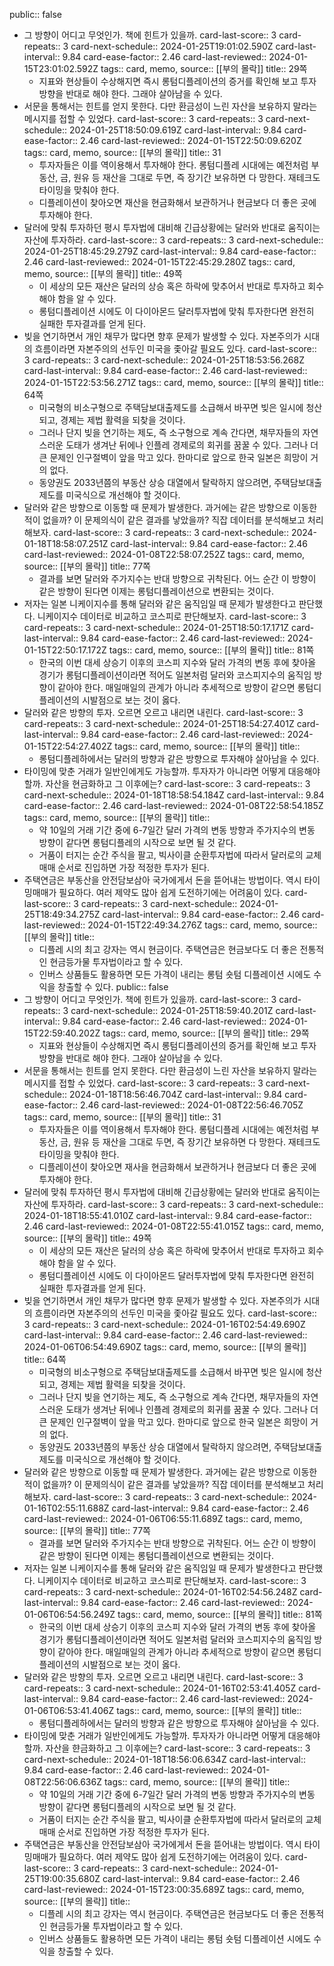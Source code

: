 public:: false

- 그 방향이 어디고 무엇인가. 책에 힌트가 있을까.
  card-last-score:: 3
  card-repeats:: 3
  card-next-schedule:: 2024-01-25T19:01:02.590Z
  card-last-interval:: 9.84
  card-ease-factor:: 2.46
  card-last-reviewed:: 2024-01-15T23:01:02.592Z
  tags:: card, memo,
  source:: [[부의 몰락]]
  title:: 29쪽
	- 지표와 현상들이 수상해지면 즉시 롱텀디플레이션의 증거를 확인해 보고 투자방향을 반대로 해야 한다. 그래야 살아남을 수 있다.
- 서문을 통해서는 힌트를 얻지 못한다. 다만 환금성이 느린 자산을 보유하지 말라는 메시지를 접할 수 있었다.
  card-last-score:: 3
  card-repeats:: 3
  card-next-schedule:: 2024-01-25T18:50:09.619Z
  card-last-interval:: 9.84
  card-ease-factor:: 2.46
  card-last-reviewed:: 2024-01-15T22:50:09.620Z
  tags:: card, memo,
  source:: [[부의 몰락]]
  title:: 31
	- 투자자들은 이를 역이용해서 투자해야 한다. 롱텀디플레 시대에는 예전처럼 부동산, 금, 원유 등 재산을 그대로 두면, 즉 장기간 보유하면 다 망한다. 재테크도 타이밍을 맞춰야 한다.
	- 디플레이션이 찾아오면 재산을 현금화해서 보관하거나 현금보다 더 좋은 곳에 투자해야 한다.
- 달러에 맞춰 투자하던 평시 투자법에 대비해 긴급상황에는 달러와 반대로 움직이는 자산에 투자하라.
  card-last-score:: 3
  card-repeats:: 3
  card-next-schedule:: 2024-01-25T18:45:29.279Z
  card-last-interval:: 9.84
  card-ease-factor:: 2.46
  card-last-reviewed:: 2024-01-15T22:45:29.280Z
  tags:: card, memo,
  source:: [[부의 몰락]]
  title:: 49쪽
	- 이 세상의 모든 재산은 달러의 상승 혹은 하락에 맞추어서 반대로 투자하고 회수해야 함을 알 수 있다.
	- 롱텀디플레이션 시에도 이 다이아몬드 달러투자법에 맞춰 투자한다면 완전히 실패한 투자결과를 얻게 된다.
- 빚을 연기하면서 개인 채무가 많다면 향후 문제가 발생할 수 있다. 자본주의가 시대의 흐름이라면 자본주의의 선두인 미국을 좇아갈 필요도 있다.
  card-last-score:: 3
  card-repeats:: 3
  card-next-schedule:: 2024-01-25T18:53:56.268Z
  card-last-interval:: 9.84
  card-ease-factor:: 2.46
  card-last-reviewed:: 2024-01-15T22:53:56.271Z
  tags:: card, memo,
  source:: [[부의 몰락]]
  title:: 64쪽
	- 미국형의 비소구형으로 주택담보대출제도를 소급해서 바꾸면 빚은 일시에 청산되고, 경제는 제법 활력을 되찾을 것이다.
	- 그러나 단지 빚을 연기하는 제도, 즉 소구형으로 계속 간다면, 채무자들의 자연스러운 도태가 생겨난 뒤에나 인플레 경제로의 회귀를 꿈꿀 수 있다. 그러나 더 큰 문제인 인구절벽이 앞을 막고 있다. 한마디로 앞으로 한국 일본은 희망이 거의 없다.
	- 동양권도 2033년쯤의 부동산 상승 대열에서 탈락하지 않으려면, 주택담보대출제도를 미국식으로 개선해야 할 것이다.
- 달러와 같은 방향으로 이동할 때 문제가 발생한다. 과거에는 같은 방향으로 이동한 적이 없을까? 이 문제의식이 같은 결과를 낳았을까? 직잡 데이터를 분석해보고 처리해보자.
  card-last-score:: 3
  card-repeats:: 3
  card-next-schedule:: 2024-01-18T18:58:07.251Z
  card-last-interval:: 9.84
  card-ease-factor:: 2.46
  card-last-reviewed:: 2024-01-08T22:58:07.252Z
  tags:: card, memo,
  source:: [[부의 몰락]]
  title:: 77쪽
	- 결과를 보면 달러와 주가지수는 반대 방향으로 귀착된다. 어느 순간 이 방향이 같은 방향이 된다면 이제는 롱텀디플레이션으로 변환되는 것이다.
- 저자는 일본 니케이지수를 통해 달러와 같은 움직임일 때 문제가 발생한다고 판단했다. 니케이지수 데이터로 비교하고 코스피로 판단해보자.
  card-last-score:: 3
  card-repeats:: 3
  card-next-schedule:: 2024-01-25T18:50:17.171Z
  card-last-interval:: 9.84
  card-ease-factor:: 2.46
  card-last-reviewed:: 2024-01-15T22:50:17.172Z
  tags:: card, memo,
  source:: [[부의 몰락]]
  title:: 81쪽
	- 한국의 이번 대세 상승기 이후의 코스피 지수와 달러 가격의 변동 후에 찾아올 경기가 롱텀디플레이션이라면 적어도 일본처럼 달러와 코스피지수의 움직임 방향이 같아야 한다. 매일매일의 관계가 아니라 추세적으로 방향이 같으면 롱텀디플레이션의 시발점으로 보는 것이 옳다.
- 달러와 같은 방향의 투자. 오르면 오르고 내리면 내린다.
  card-last-score:: 3
  card-repeats:: 3
  card-next-schedule:: 2024-01-25T18:54:27.401Z
  card-last-interval:: 9.84
  card-ease-factor:: 2.46
  card-last-reviewed:: 2024-01-15T22:54:27.402Z
  tags:: card, memo,
  source:: [[부의 몰락]]
  title::
	- 롱텀디플레하에서는 달러의 방향과 같은 방향으로 투자해야 살아남을 수 있다.
- 타이밍에 맞춘 거래가 일반인에게도 가능할까. 투자자가 아니라면 어떻게 대응해야 할까. 자산을 현금화하고 그 이후에는?
  card-last-score:: 3
  card-repeats:: 3
  card-next-schedule:: 2024-01-18T18:58:54.184Z
  card-last-interval:: 9.84
  card-ease-factor:: 2.46
  card-last-reviewed:: 2024-01-08T22:58:54.185Z
  tags:: card, memo,
  source:: [[부의 몰락]]
  title::
	- 약 10일의 거래 기간 중에 6-7일간 달러 가격의 변동 방향과 주가지수의 변동 방향이 같다면 롱텀디플레의 시작으로 보면 될 것 같다.
	- 거품이 터지는 순간 주식을 팔고, 빅사이클 순환투자법에 따라서 달러로의 교체매매 순서로 진입하면 가장 적정한 투자가 된다.
- 주택연금은 부동산을 안전담보삼아 국가에게서 돈을 뜯어내는 방법이다. 역시 타이밍매매가 필요하다. 여러 제약도 많아 쉽게 도전하기에는 어려움이 있다.
  card-last-score:: 3
  card-repeats:: 3
  card-next-schedule:: 2024-01-25T18:49:34.275Z
  card-last-interval:: 9.84
  card-ease-factor:: 2.46
  card-last-reviewed:: 2024-01-15T22:49:34.276Z
  tags:: card, memo,
  source:: [[부의 몰락]]
  title::
	- 디플레 시의 최고 강자는 역시 현금이다. 주택연금은 현금보다도 더 좋은 전통적인 현금등가물 투자법이라고 할 수 있다.
	- 인버스 상품들도 활용하면 모든 가격이 내리는 롱텀 숏텀 디플레이션 시에도 수익을 창출할 수 있다.
	  public:: false
- 그 방향이 어디고 무엇인가. 책에 힌트가 있을까.
  card-last-score:: 3
  card-repeats:: 3
  card-next-schedule:: 2024-01-25T18:59:40.201Z
  card-last-interval:: 9.84
  card-ease-factor:: 2.46
  card-last-reviewed:: 2024-01-15T22:59:40.202Z
  tags:: card, memo,
  source:: [[부의 몰락]]
  title:: 29쪽
	- 지표와 현상들이 수상해지면 즉시 롱텀디플레이션의 증거를 확인해 보고 투자방향을 반대로 해야 한다. 그래야 살아남을 수 있다.
- 서문을 통해서는 힌트를 얻지 못한다. 다만 환금성이 느린 자산을 보유하지 말라는 메시지를 접할 수 있었다.
  card-last-score:: 3
  card-repeats:: 3
  card-next-schedule:: 2024-01-18T18:56:46.704Z
  card-last-interval:: 9.84
  card-ease-factor:: 2.46
  card-last-reviewed:: 2024-01-08T22:56:46.705Z
  tags:: card, memo,
  source:: [[부의 몰락]]
  title:: 31
	- 투자자들은 이를 역이용해서 투자해야 한다. 롱텀디플레 시대에는 예전처럼 부동산, 금, 원유 등 재산을 그대로 두면, 즉 장기간 보유하면 다 망한다. 재테크도 타이밍을 맞춰야 한다.
	- 디플레이션이 찾아오면 재사을 현금화해서 보관하거나 현금보다 더 좋은 곳에 투자해야 한다.
- 달러에 맞춰 투자하던 평시 투자법에 대비해 긴급상황에는 달러와 반대로 움직이는 자산에 투자하라.
  card-last-score:: 3
  card-repeats:: 3
  card-next-schedule:: 2024-01-18T18:55:41.010Z
  card-last-interval:: 9.84
  card-ease-factor:: 2.46
  card-last-reviewed:: 2024-01-08T22:55:41.015Z
  tags:: card, memo,
  source:: [[부의 몰락]]
  title:: 49쪽
	- 이 세상의 모든 재산은 달러의 상승 혹은 하락에 맞추어서 반대로 투자하고 회수해야 함을 알 수 있다.
	- 롱텀디플레이션 시에도 이 다이아몬드 달러투자법에 맞춰 투자한다면 완전히 실패한 투자결과를 얻게 된다.
- 빚을 연기하면서 개인 채무가 많다면 향후 문제가 발생할 수 있다. 자본주의가 시대의 흐름이라면 자본주의의 선두인 미국을 좇아갈 필요도 있다.
  card-last-score:: 3
  card-repeats:: 3
  card-next-schedule:: 2024-01-16T02:54:49.690Z
  card-last-interval:: 9.84
  card-ease-factor:: 2.46
  card-last-reviewed:: 2024-01-06T06:54:49.690Z
  tags:: card, memo,
  source:: [[부의 몰락]]
  title:: 64쪽
	- 미국형의 비소구형으로 주택담보대출제도를 소급해서 바꾸면 빚은 일시에 청산되고, 경제는 제법 활력을 되찾을 것이다.
	- 그러나 단지 빚을 연기하는 제도, 즉 소구형으로 계속 간다면, 채무자들의 자연스러운 도태가 생겨난 뒤에나 인플레 경제로의 회귀를 꿈꿀 수 있다. 그러나 더 큰 문제인 인구절벽이 앞을 막고 있다. 한마디로 앞으로 한국 일본은 희망이 거의 없다.
	- 동양권도 2033년쯤의 부동산 상승 대열에서 탈락하지 않으려면, 주택담보대출제도를 미국식으로 개선해야 할 것이다.
- 달러와 같은 방향으로 이동할 때 문제가 발생한다. 과거에는 같은 방향으로 이동한 적이 없을까? 이 문제의식이 같은 결과를 낳았을까? 직잡 데이터를 분석해보고 처리해보자.
  card-last-score:: 3
  card-repeats:: 3
  card-next-schedule:: 2024-01-16T02:55:11.688Z
  card-last-interval:: 9.84
  card-ease-factor:: 2.46
  card-last-reviewed:: 2024-01-06T06:55:11.689Z
  tags:: card, memo,
  source:: [[부의 몰락]]
  title:: 77쪽
	- 결과를 보면 달러와 주가지수는 반대 방향으로 귀착된다. 어느 순간 이 방향이 같은 방향이 된다면 이제는 롱텀디플레이션으로 변환되는 것이다.
- 저자는 일본 니케이지수를 통해 달러와 같은 움직임일 때 문제가 발생한다고 판단했다. 니케이지수 데이터로 비교하고 코스피로 판단해보자.
  card-last-score:: 3
  card-repeats:: 3
  card-next-schedule:: 2024-01-16T02:54:56.248Z
  card-last-interval:: 9.84
  card-ease-factor:: 2.46
  card-last-reviewed:: 2024-01-06T06:54:56.249Z
  tags:: card, memo,
  source:: [[부의 몰락]]
  title:: 81쪽
	- 한국의 이번 대세 상승기 이후의 코스피 지수와 달러 가격의 변동 후에 찾아올 경기가 롱텀디플레이션이라면 적어도 일본처럼 달러와 코스피지수의 움직임 방향이 같아야 한다. 매일매일의 관계가 아니라 추세적으로 방향이 같으면 롱텀디플레이션의 시발점으로 보는 것이 옳다.
- 달러와 같은 방향의 투자. 오르면 오르고 내리면 내린다.
  card-last-score:: 3
  card-repeats:: 3
  card-next-schedule:: 2024-01-16T02:53:41.405Z
  card-last-interval:: 9.84
  card-ease-factor:: 2.46
  card-last-reviewed:: 2024-01-06T06:53:41.406Z
  tags:: card, memo,
  source:: [[부의 몰락]]
  title::
	- 롱텀디플레하에서는 달러의 방향과 같은 방향으로 투자해야 살아남을 수 있다.
- 타이밍에 맞춘 거래가 일반인에게도 가능할까. 투자자가 아니라면 어떻게 대응해야 할까. 자산을 햔금화하고 그 이후에는?
  card-last-score:: 3
  card-repeats:: 3
  card-next-schedule:: 2024-01-18T18:56:06.634Z
  card-last-interval:: 9.84
  card-ease-factor:: 2.46
  card-last-reviewed:: 2024-01-08T22:56:06.636Z
  tags:: card, memo,
  source:: [[부의 몰락]]
  title::
	- 약 10일의 거래 기간 중에 6-7일간 달러 가격의 변동 방향과 주가지수의 변동 방향이 같다면 롱텀디플레의 시작으로 보면 될 것 같다.
	- 거품이 터지는 순간 주식을 팔고, 빅사이클 순환투자법에 따라서 달러로의 교체매매 순서로 진입하면 가장 적정한 투자가 된다.
- 주택연금은 부동산을 안전담보삼아 국가에게서 돈을 뜯어내는 방법이다. 역시 타이밍매매가 필요하다. 여러 제약도 많아 쉽게 도전하기에는 어려움이 있다.
  card-last-score:: 3
  card-repeats:: 3
  card-next-schedule:: 2024-01-25T19:00:35.680Z
  card-last-interval:: 9.84
  card-ease-factor:: 2.46
  card-last-reviewed:: 2024-01-15T23:00:35.689Z
  tags:: card, memo,
  source:: [[부의 몰락]]
  title::
	- 디플레 시의 최고 강자는 역시 현금이다. 주택연금은 현금보다도 더 좋은 전통적인 현금등가물 투자법이라고 할 수 있다.
	- 인버스 상품들도 활용하면 모든 가격이 내리는 롱텀 숏텀 디플레이션 시에도 수익을 창출할 수 있다.